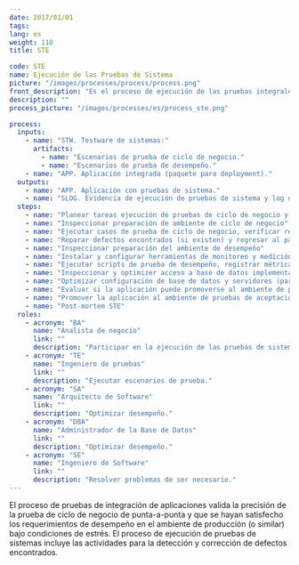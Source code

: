 ```yaml
---
date: 2017/01/01
tags:
lang: es
weight: 110
title: STE

code: STE
name: Ejecución de las Pruebas de Sistema
picture: "/images/processes/process/process.png"
front_description: "Es el proceso de ejecución de las pruebas integrales de la aplicación, para validar la correcta ejecución “punta-a-punta” del proceso de negocio, y el cumplimiento de los requerimientos de desempeño en un ambiente de producción (o similar) bajo condiciones de estrés."
description: ""
process_picture: "/images/processes/es/process_ste.png"

process:
  inputs:
    - name: "STW. Testware de sistemas:"
      artifacts:
        - name: "Escenarios de prueba de ciclo de negocio."
        - name: "Escenarios de prueba de desempeño."    
    - name: "APP. Aplicación integrada (paquete para deployment)."
  outputs:
    - name: "APP. Aplicación con pruebas de sistema."
    - name: "SLOG. Evidencia de ejecución de pruebas de sistema y log de defectos."
  steps:
    - name: "Planear tareas ejecución de pruebas de ciclo de negocio y desempeño"
    - name: "Inspeccionar preparación de ambiente de ciclo de negocio"
    - name: "Ejecutar casos de prueba de ciclo de negocio, verificar resultados y registrar defectos. Los casos de prueba a ejecutar han considerado la validación de los datos de entrada y el grado de seguridad de los datos"
    - name: "Reparar defectos encontrados (si existen) y regresar al paso 3"
    - name: "Inspeccionar preparación del ambiente de desempeño"
    - name: "Instalar y configurar herramientas de monitoreo y medición de desempeño"
    - name: "Ejecutar scripts de prueba de desempeño, registrar métricas y analizar resultados. Los casos de prueba a ejecutar han considerado la validación de los datos de entrada y el grado de seguridad de los datos"
    - name: "Inspeccionar y optimizer acceso a base de datos implementados en la aplicación [solo si es necesario]"
    - name: "Optimizar configuración de base de datos y servidores (particionamiento, memoria, hilos de procesamiento, pool de conexiones, etc) [solo si es necesario]"
    - name: "Evaluar si la aplicación puede promoverse al ambiente de pruebas de aceptación"
    - name: "Promover la aplicación al ambiente de pruebas de aceptación"
    - name: "Post-mortem STE"
  roles:
    - acronym: "BA"
      name: "Analista de negocio"
      link: ""
      description: "Participar en la ejecución de las pruebas de sistema."  
    - acronym: "TE"
      name: "Ingeniero de pruebas"
      link: ""
      description: "Ejecutar escenarios de prueba."  
    - acronym: "SA"
      name: "Arquitecto de Software"
      link: ""
      description: "Optimizar desempeño."  
    - acronym: "DBA"
      name: "Administrador de la Base de Datos"
      link: ""
      description: "Optimizar desempeño."  
    - acronym: "SE"
      name: "Ingeniero de Software"
      link: ""
      description: "Resolver problemas de ser necesario."  
---
```

El proceso de pruebas de integración de aplicaciones valida la precisión de la prueba de ciclo de negocio de punta-a-punta y que se hayan satisfecho los requerimientos de desempeño en el ambiente de producción (o similar) bajo condiciones de estrés. El proceso de ejecución de pruebas de sistemas incluye las actividades para la detección y corrección de defectos encontrados.
